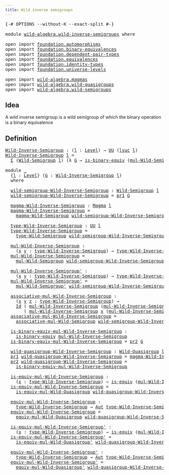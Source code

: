 ```yaml
---
title: Wild inverse semigroups
---
```


<pre class="Agda"><a id="49" class="Symbol">{-#</a> <a id="53" class="Keyword">OPTIONS</a> <a id="61" class="Pragma">--without-K</a> <a id="73" class="Pragma">--exact-split</a> <a id="87" class="Symbol">#-}</a>

<a id="92" class="Keyword">module</a> <a id="99" href="wild-algebra.wild-inverse-semigroups.html" class="Module">wild-algebra.wild-inverse-semigroups</a> <a id="136" class="Keyword">where</a>

<a id="143" class="Keyword">open</a> <a id="148" class="Keyword">import</a> <a id="155" href="foundation.automorphisms.html" class="Module">foundation.automorphisms</a>
<a id="180" class="Keyword">open</a> <a id="185" class="Keyword">import</a> <a id="192" href="foundation.binary-equivalences.html" class="Module">foundation.binary-equivalences</a>
<a id="223" class="Keyword">open</a> <a id="228" class="Keyword">import</a> <a id="235" href="foundation.dependent-pair-types.html" class="Module">foundation.dependent-pair-types</a>
<a id="267" class="Keyword">open</a> <a id="272" class="Keyword">import</a> <a id="279" href="foundation.equivalences.html" class="Module">foundation.equivalences</a>
<a id="303" class="Keyword">open</a> <a id="308" class="Keyword">import</a> <a id="315" href="foundation.identity-types.html" class="Module">foundation.identity-types</a>
<a id="341" class="Keyword">open</a> <a id="346" class="Keyword">import</a> <a id="353" href="foundation.universe-levels.html" class="Module">foundation.universe-levels</a>

<a id="381" class="Keyword">open</a> <a id="386" class="Keyword">import</a> <a id="393" href="wild-algebra.magmas.html" class="Module">wild-algebra.magmas</a>
<a id="413" class="Keyword">open</a> <a id="418" class="Keyword">import</a> <a id="425" href="wild-algebra.wild-quasigroups.html" class="Module">wild-algebra.wild-quasigroups</a>
<a id="455" class="Keyword">open</a> <a id="460" class="Keyword">import</a> <a id="467" href="wild-algebra.wild-semigroups.html" class="Module">wild-algebra.wild-semigroups</a>
</pre>
## Idea

A wild inverse semigroup is a wild semigroup of which the binary operation is a binary equivalence

## Definition

<pre class="Agda"><a id="Wild-Inverse-Semigroup"></a><a id="633" href="wild-algebra.wild-inverse-semigroups.html#633" class="Function">Wild-Inverse-Semigroup</a> <a id="656" class="Symbol">:</a> <a id="658" class="Symbol">(</a><a id="659" href="wild-algebra.wild-inverse-semigroups.html#659" class="Bound">l</a> <a id="661" class="Symbol">:</a> <a id="663" href="Agda.Primitive.html#597" class="Postulate">Level</a><a id="668" class="Symbol">)</a> <a id="670" class="Symbol">→</a> <a id="672" href="foundation-core.universe-levels.html#222" class="Primitive">UU</a> <a id="675" class="Symbol">(</a><a id="676" href="Agda.Primitive.html#780" class="Primitive">lsuc</a> <a id="681" href="wild-algebra.wild-inverse-semigroups.html#659" class="Bound">l</a><a id="682" class="Symbol">)</a>
<a id="684" href="wild-algebra.wild-inverse-semigroups.html#633" class="Function">Wild-Inverse-Semigroup</a> <a id="707" href="wild-algebra.wild-inverse-semigroups.html#707" class="Bound">l</a> <a id="709" class="Symbol">=</a>
  <a id="713" href="foundation-core.dependent-pair-types.html#502" class="Record">Σ</a> <a id="715" class="Symbol">(</a><a id="716" href="wild-algebra.wild-semigroups.html#382" class="Function">Wild-Semigroup</a> <a id="731" href="wild-algebra.wild-inverse-semigroups.html#707" class="Bound">l</a><a id="732" class="Symbol">)</a> <a id="734" class="Symbol">(λ</a> <a id="737" href="wild-algebra.wild-inverse-semigroups.html#737" class="Bound">G</a> <a id="739" class="Symbol">→</a> <a id="741" href="foundation.binary-equivalences.html#948" class="Function">is-binary-equiv</a> <a id="757" class="Symbol">(</a><a id="758" href="wild-algebra.wild-semigroups.html#789" class="Function">mul-Wild-Semigroup</a> <a id="777" href="wild-algebra.wild-inverse-semigroups.html#737" class="Bound">G</a><a id="778" class="Symbol">))</a>

<a id="782" class="Keyword">module</a> <a id="789" href="wild-algebra.wild-inverse-semigroups.html#789" class="Module">_</a>
  <a id="793" class="Symbol">{</a><a id="794" href="wild-algebra.wild-inverse-semigroups.html#794" class="Bound">l</a> <a id="796" class="Symbol">:</a> <a id="798" href="Agda.Primitive.html#597" class="Postulate">Level</a><a id="803" class="Symbol">}</a> <a id="805" class="Symbol">(</a><a id="806" href="wild-algebra.wild-inverse-semigroups.html#806" class="Bound">G</a> <a id="808" class="Symbol">:</a> <a id="810" href="wild-algebra.wild-inverse-semigroups.html#633" class="Function">Wild-Inverse-Semigroup</a> <a id="833" href="wild-algebra.wild-inverse-semigroups.html#794" class="Bound">l</a><a id="834" class="Symbol">)</a>
  <a id="838" class="Keyword">where</a>

  <a id="847" href="wild-algebra.wild-inverse-semigroups.html#847" class="Function">wild-semigroup-Wild-Inverse-Semigroup</a> <a id="885" class="Symbol">:</a> <a id="887" href="wild-algebra.wild-semigroups.html#382" class="Function">Wild-Semigroup</a> <a id="902" href="wild-algebra.wild-inverse-semigroups.html#794" class="Bound">l</a>
  <a id="906" href="wild-algebra.wild-inverse-semigroups.html#847" class="Function">wild-semigroup-Wild-Inverse-Semigroup</a> <a id="944" class="Symbol">=</a> <a id="946" href="foundation-core.dependent-pair-types.html#592" class="Field">pr1</a> <a id="950" href="wild-algebra.wild-inverse-semigroups.html#806" class="Bound">G</a>

  <a id="955" href="wild-algebra.wild-inverse-semigroups.html#955" class="Function">magma-Wild-Inverse-Semigroup</a> <a id="984" class="Symbol">:</a> <a id="986" href="wild-algebra.magmas.html#887" class="Function">Magma</a> <a id="992" href="wild-algebra.wild-inverse-semigroups.html#794" class="Bound">l</a>
  <a id="996" href="wild-algebra.wild-inverse-semigroups.html#955" class="Function">magma-Wild-Inverse-Semigroup</a> <a id="1025" class="Symbol">=</a>
    <a id="1031" href="wild-algebra.wild-semigroups.html#638" class="Function">magma-Wild-Semigroup</a> <a id="1052" href="wild-algebra.wild-inverse-semigroups.html#847" class="Function">wild-semigroup-Wild-Inverse-Semigroup</a>

  <a id="1093" href="wild-algebra.wild-inverse-semigroups.html#1093" class="Function">type-Wild-Inverse-Semigroup</a> <a id="1121" class="Symbol">:</a> <a id="1123" href="foundation-core.universe-levels.html#222" class="Primitive">UU</a> <a id="1126" href="wild-algebra.wild-inverse-semigroups.html#794" class="Bound">l</a>
  <a id="1130" href="wild-algebra.wild-inverse-semigroups.html#1093" class="Function">type-Wild-Inverse-Semigroup</a> <a id="1158" class="Symbol">=</a>
    <a id="1164" href="wild-algebra.wild-semigroups.html#703" class="Function">type-Wild-Semigroup</a> <a id="1184" href="wild-algebra.wild-inverse-semigroups.html#847" class="Function">wild-semigroup-Wild-Inverse-Semigroup</a>

  <a id="1225" href="wild-algebra.wild-inverse-semigroups.html#1225" class="Function">mul-Wild-Inverse-Semigroup</a> <a id="1252" class="Symbol">:</a>
    <a id="1258" class="Symbol">(</a><a id="1259" href="wild-algebra.wild-inverse-semigroups.html#1259" class="Bound">x</a> <a id="1261" href="wild-algebra.wild-inverse-semigroups.html#1261" class="Bound">y</a> <a id="1263" class="Symbol">:</a> <a id="1265" href="wild-algebra.wild-inverse-semigroups.html#1093" class="Function">type-Wild-Inverse-Semigroup</a><a id="1292" class="Symbol">)</a> <a id="1294" class="Symbol">→</a> <a id="1296" href="wild-algebra.wild-inverse-semigroups.html#1093" class="Function">type-Wild-Inverse-Semigroup</a>
  <a id="1326" href="wild-algebra.wild-inverse-semigroups.html#1225" class="Function">mul-Wild-Inverse-Semigroup</a> <a id="1353" class="Symbol">=</a>
    <a id="1359" href="wild-algebra.wild-semigroups.html#789" class="Function">mul-Wild-Semigroup</a> <a id="1378" href="wild-algebra.wild-inverse-semigroups.html#847" class="Function">wild-semigroup-Wild-Inverse-Semigroup</a>

  <a id="1419" href="wild-algebra.wild-inverse-semigroups.html#1419" class="Function">mul-Wild-Inverse-Semigroup&#39;</a> <a id="1447" class="Symbol">:</a>
    <a id="1453" class="Symbol">(</a><a id="1454" href="wild-algebra.wild-inverse-semigroups.html#1454" class="Bound">x</a> <a id="1456" href="wild-algebra.wild-inverse-semigroups.html#1456" class="Bound">y</a> <a id="1458" class="Symbol">:</a> <a id="1460" href="wild-algebra.wild-inverse-semigroups.html#1093" class="Function">type-Wild-Inverse-Semigroup</a><a id="1487" class="Symbol">)</a> <a id="1489" class="Symbol">→</a> <a id="1491" href="wild-algebra.wild-inverse-semigroups.html#1093" class="Function">type-Wild-Inverse-Semigroup</a>
  <a id="1521" href="wild-algebra.wild-inverse-semigroups.html#1419" class="Function">mul-Wild-Inverse-Semigroup&#39;</a> <a id="1549" class="Symbol">=</a>
    <a id="1555" href="wild-algebra.wild-semigroups.html#917" class="Function">mul-Wild-Semigroup&#39;</a> <a id="1575" href="wild-algebra.wild-inverse-semigroups.html#847" class="Function">wild-semigroup-Wild-Inverse-Semigroup</a>

  <a id="1616" href="wild-algebra.wild-inverse-semigroups.html#1616" class="Function">associative-mul-Wild-Inverse-Semigroup</a> <a id="1655" class="Symbol">:</a>
    <a id="1661" class="Symbol">(</a><a id="1662" href="wild-algebra.wild-inverse-semigroups.html#1662" class="Bound">x</a> <a id="1664" href="wild-algebra.wild-inverse-semigroups.html#1664" class="Bound">y</a> <a id="1666" href="wild-algebra.wild-inverse-semigroups.html#1666" class="Bound">z</a> <a id="1668" class="Symbol">:</a> <a id="1670" href="wild-algebra.wild-inverse-semigroups.html#1093" class="Function">type-Wild-Inverse-Semigroup</a><a id="1697" class="Symbol">)</a> <a id="1699" class="Symbol">→</a>
    <a id="1705" href="foundation-core.identity-types.html#641" class="Datatype">Id</a> <a id="1708" class="Symbol">(</a> <a id="1710" href="wild-algebra.wild-inverse-semigroups.html#1225" class="Function">mul-Wild-Inverse-Semigroup</a> <a id="1737" class="Symbol">(</a><a id="1738" href="wild-algebra.wild-inverse-semigroups.html#1225" class="Function">mul-Wild-Inverse-Semigroup</a> <a id="1765" href="wild-algebra.wild-inverse-semigroups.html#1662" class="Bound">x</a> <a id="1767" href="wild-algebra.wild-inverse-semigroups.html#1664" class="Bound">y</a><a id="1768" class="Symbol">)</a> <a id="1770" href="wild-algebra.wild-inverse-semigroups.html#1666" class="Bound">z</a><a id="1771" class="Symbol">)</a>
       <a id="1780" class="Symbol">(</a> <a id="1782" href="wild-algebra.wild-inverse-semigroups.html#1225" class="Function">mul-Wild-Inverse-Semigroup</a> <a id="1809" href="wild-algebra.wild-inverse-semigroups.html#1662" class="Bound">x</a> <a id="1811" class="Symbol">(</a><a id="1812" href="wild-algebra.wild-inverse-semigroups.html#1225" class="Function">mul-Wild-Inverse-Semigroup</a> <a id="1839" href="wild-algebra.wild-inverse-semigroups.html#1664" class="Bound">y</a> <a id="1841" href="wild-algebra.wild-inverse-semigroups.html#1666" class="Bound">z</a><a id="1842" class="Symbol">))</a>
  <a id="1847" href="wild-algebra.wild-inverse-semigroups.html#1616" class="Function">associative-mul-Wild-Inverse-Semigroup</a> <a id="1886" class="Symbol">=</a>
    <a id="1892" href="wild-algebra.wild-semigroups.html#1048" class="Function">associative-mul-Wild-Semigroup</a> <a id="1923" href="wild-algebra.wild-inverse-semigroups.html#847" class="Function">wild-semigroup-Wild-Inverse-Semigroup</a>

  <a id="1964" href="wild-algebra.wild-inverse-semigroups.html#1964" class="Function">is-binary-equiv-mul-Wild-Inverse-Semigroup</a> <a id="2007" class="Symbol">:</a>
    <a id="2013" href="foundation.binary-equivalences.html#948" class="Function">is-binary-equiv</a> <a id="2029" href="wild-algebra.wild-inverse-semigroups.html#1225" class="Function">mul-Wild-Inverse-Semigroup</a>
  <a id="2058" href="wild-algebra.wild-inverse-semigroups.html#1964" class="Function">is-binary-equiv-mul-Wild-Inverse-Semigroup</a> <a id="2101" class="Symbol">=</a> <a id="2103" href="foundation-core.dependent-pair-types.html#604" class="Field">pr2</a> <a id="2107" href="wild-algebra.wild-inverse-semigroups.html#806" class="Bound">G</a>

  <a id="2112" href="wild-algebra.wild-inverse-semigroups.html#2112" class="Function">wild-quasigroup-Wild-Inverse-Semigroup</a> <a id="2151" class="Symbol">:</a> <a id="2153" href="wild-algebra.wild-quasigroups.html#483" class="Function">Wild-Quasigroup</a> <a id="2169" href="wild-algebra.wild-inverse-semigroups.html#794" class="Bound">l</a>
  <a id="2173" href="foundation-core.dependent-pair-types.html#592" class="Field">pr1</a> <a id="2177" href="wild-algebra.wild-inverse-semigroups.html#2112" class="Function">wild-quasigroup-Wild-Inverse-Semigroup</a> <a id="2216" class="Symbol">=</a> <a id="2218" href="wild-algebra.wild-inverse-semigroups.html#955" class="Function">magma-Wild-Inverse-Semigroup</a>
  <a id="2249" href="foundation-core.dependent-pair-types.html#604" class="Field">pr2</a> <a id="2253" href="wild-algebra.wild-inverse-semigroups.html#2112" class="Function">wild-quasigroup-Wild-Inverse-Semigroup</a> <a id="2292" class="Symbol">=</a>
    <a id="2298" href="wild-algebra.wild-inverse-semigroups.html#1964" class="Function">is-binary-equiv-mul-Wild-Inverse-Semigroup</a>

  <a id="2344" href="wild-algebra.wild-inverse-semigroups.html#2344" class="Function">is-equiv-mul-Wild-Inverse-Semigroup</a> <a id="2380" class="Symbol">:</a>
    <a id="2386" class="Symbol">(</a><a id="2387" href="wild-algebra.wild-inverse-semigroups.html#2387" class="Bound">x</a> <a id="2389" class="Symbol">:</a> <a id="2391" href="wild-algebra.wild-inverse-semigroups.html#1093" class="Function">type-Wild-Inverse-Semigroup</a><a id="2418" class="Symbol">)</a> <a id="2420" class="Symbol">→</a> <a id="2422" href="foundation-core.equivalences.html#1542" class="Function">is-equiv</a> <a id="2431" class="Symbol">(</a><a id="2432" href="wild-algebra.wild-inverse-semigroups.html#1225" class="Function">mul-Wild-Inverse-Semigroup</a> <a id="2459" href="wild-algebra.wild-inverse-semigroups.html#2387" class="Bound">x</a><a id="2460" class="Symbol">)</a>
  <a id="2464" href="wild-algebra.wild-inverse-semigroups.html#2344" class="Function">is-equiv-mul-Wild-Inverse-Semigroup</a> <a id="2500" class="Symbol">=</a>
    <a id="2506" href="wild-algebra.wild-quasigroups.html#1203" class="Function">is-equiv-mul-Wild-Quasigroup</a> <a id="2535" href="wild-algebra.wild-inverse-semigroups.html#2112" class="Function">wild-quasigroup-Wild-Inverse-Semigroup</a>

  <a id="2577" href="wild-algebra.wild-inverse-semigroups.html#2577" class="Function">equiv-mul-Wild-Inverse-Semigroup</a> <a id="2610" class="Symbol">:</a>
    <a id="2616" href="wild-algebra.wild-inverse-semigroups.html#1093" class="Function">type-Wild-Inverse-Semigroup</a> <a id="2644" class="Symbol">→</a> <a id="2646" href="foundation.automorphisms.html#1210" class="Function">Aut</a> <a id="2650" href="wild-algebra.wild-inverse-semigroups.html#1093" class="Function">type-Wild-Inverse-Semigroup</a>
  <a id="2680" href="wild-algebra.wild-inverse-semigroups.html#2577" class="Function">equiv-mul-Wild-Inverse-Semigroup</a> <a id="2713" class="Symbol">=</a>
    <a id="2719" href="wild-algebra.wild-quasigroups.html#1376" class="Function">equiv-mul-Wild-Quasigroup</a> <a id="2745" href="wild-algebra.wild-inverse-semigroups.html#2112" class="Function">wild-quasigroup-Wild-Inverse-Semigroup</a>

  <a id="2787" href="wild-algebra.wild-inverse-semigroups.html#2787" class="Function">is-equiv-mul-Wild-Inverse-Semigroup&#39;</a> <a id="2824" class="Symbol">:</a>
    <a id="2830" class="Symbol">(</a><a id="2831" href="wild-algebra.wild-inverse-semigroups.html#2831" class="Bound">x</a> <a id="2833" class="Symbol">:</a> <a id="2835" href="wild-algebra.wild-inverse-semigroups.html#1093" class="Function">type-Wild-Inverse-Semigroup</a><a id="2862" class="Symbol">)</a> <a id="2864" class="Symbol">→</a> <a id="2866" href="foundation-core.equivalences.html#1542" class="Function">is-equiv</a> <a id="2875" class="Symbol">(</a><a id="2876" href="wild-algebra.wild-inverse-semigroups.html#1419" class="Function">mul-Wild-Inverse-Semigroup&#39;</a> <a id="2904" href="wild-algebra.wild-inverse-semigroups.html#2831" class="Bound">x</a><a id="2905" class="Symbol">)</a>
  <a id="2909" href="wild-algebra.wild-inverse-semigroups.html#2787" class="Function">is-equiv-mul-Wild-Inverse-Semigroup&#39;</a> <a id="2946" class="Symbol">=</a>
    <a id="2952" href="wild-algebra.wild-quasigroups.html#1584" class="Function">is-equiv-mul-Wild-Quasigroup&#39;</a> <a id="2982" href="wild-algebra.wild-inverse-semigroups.html#2112" class="Function">wild-quasigroup-Wild-Inverse-Semigroup</a>

  <a id="3024" href="wild-algebra.wild-inverse-semigroups.html#3024" class="Function">equiv-mul-Wild-Inverse-Semigroup&#39;</a> <a id="3058" class="Symbol">:</a>
    <a id="3064" href="wild-algebra.wild-inverse-semigroups.html#1093" class="Function">type-Wild-Inverse-Semigroup</a> <a id="3092" class="Symbol">→</a> <a id="3094" href="foundation.automorphisms.html#1210" class="Function">Aut</a> <a id="3098" href="wild-algebra.wild-inverse-semigroups.html#1093" class="Function">type-Wild-Inverse-Semigroup</a>
  <a id="3128" href="wild-algebra.wild-inverse-semigroups.html#3024" class="Function">equiv-mul-Wild-Inverse-Semigroup&#39;</a> <a id="3162" class="Symbol">=</a>
    <a id="3168" href="wild-algebra.wild-quasigroups.html#1760" class="Function">equiv-mul-Wild-Quasigroup&#39;</a> <a id="3195" href="wild-algebra.wild-inverse-semigroups.html#2112" class="Function">wild-quasigroup-Wild-Inverse-Semigroup</a>
</pre>